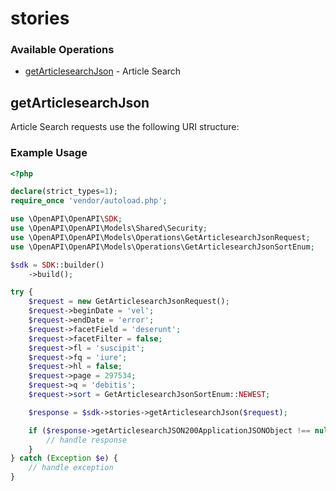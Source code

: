 # stories

### Available Operations

* [getArticlesearchJson](#getarticlesearchjson) - Article Search

## getArticlesearchJson

Article Search requests use the following URI structure:


### Example Usage

```php
<?php

declare(strict_types=1);
require_once 'vendor/autoload.php';

use \OpenAPI\OpenAPI\SDK;
use \OpenAPI\OpenAPI\Models\Shared\Security;
use \OpenAPI\OpenAPI\Models\Operations\GetArticlesearchJsonRequest;
use \OpenAPI\OpenAPI\Models\Operations\GetArticlesearchJsonSortEnum;

$sdk = SDK::builder()
    ->build();

try {
    $request = new GetArticlesearchJsonRequest();
    $request->beginDate = 'vel';
    $request->endDate = 'error';
    $request->facetField = 'deserunt';
    $request->facetFilter = false;
    $request->fl = 'suscipit';
    $request->fq = 'iure';
    $request->hl = false;
    $request->page = 297534;
    $request->q = 'debitis';
    $request->sort = GetArticlesearchJsonSortEnum::NEWEST;

    $response = $sdk->stories->getArticlesearchJson($request);

    if ($response->getArticlesearchJSON200ApplicationJSONObject !== null) {
        // handle response
    }
} catch (Exception $e) {
    // handle exception
}
```
